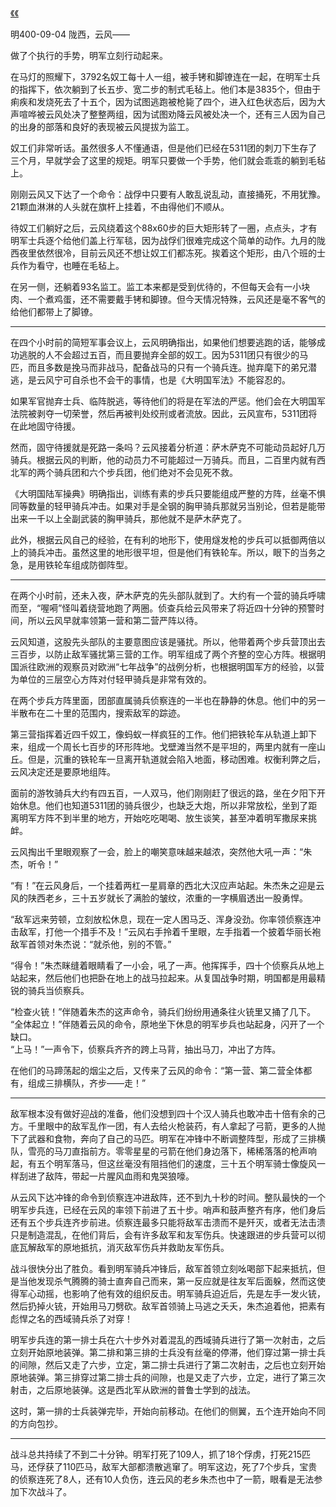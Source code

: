 [《《]()

明400-09-04 陇西，云风——

做了个执行的手势，明军立刻行动起来。

在马灯的照耀下，3792名奴工每十人一组，被手铐和脚镣连在一起，在明军士兵的指挥下，依次躺到了长五步、宽二步的制式毛毡上。他们本是3835个，但由于痢疾和发烧死去了十五个，因为试图逃跑被枪毙了四个，进入红色状态后，因为大声喧哗被云风处决了整整两组，因为试图劝降云风被处决一个，还有三人因为自己的出身的部落和良好的表现被云风提拔为监工。

奴工们非常听话。虽然很多人不懂通语，但是他们已经在5311团的刺刀下生存了三个月，早就学会了这里的规矩。明军只要做一个手势，他们就会乖乖的躺到毛毡上。

刚刚云风又下达了一个命令：战俘中只要有人敢乱说乱动，直接捅死，不用犹豫。21颗血淋淋的人头就在旗杆上挂着，不由得他们不顺从。

待奴工们躺好之后，云风绕着这个88x60步的巨大矩形转了一圈，点点头，才有明军士兵逐个给他们盖上行军毯，因为战俘们很难完成这个简单的动作。九月的陇西夜里依然很冷，目前云风还不想让奴工们都冻死。挨着这个矩形，由八个班的士兵作为看守，也睡在毛毡上。

在另一侧，还躺着93名监工。监工本来都是受到优待的，不但每天会有一小块肉、一个煮鸡蛋，还不需要戴手铐和脚镣。但今天情况特殊，云风还是毫不客气的给他们都带上了脚镣。

***

在四个小时前的简短军事会议上，云风明确指出，如果他们想要逃跑的话，能够成功逃脱的人不会超过五百，而且要抛弃全部的奴工。因为5311团只有很少的马匹，而且多数是挽马而非战马，配备战马的只有一个骑兵连。抛弃麾下的弟兄潜逃，是云风宁可自杀也不会干的事情，也是《大明国军法》不能容忍的。

如果军官抛弃士兵、临阵脱逃，等待他们的将是在军法的严惩。他们会在大明国军法院被剥夺一切荣誉，然后再被判处绞刑或者流放。因此，云风宣布，5311团将在此地固守待援。

然而，固守待援就是死路一条吗？云风接着分析道：萨木萨克不可能动员起好几万骑兵。根据云风的判断，他的动员力不可能超过一万骑兵。而且，二百里内就有西北军的两个骑兵团和六个步兵团，他们绝对不会见死不救。

《大明国陆军操典》明确指出，训练有素的步兵只要能组成严整的方阵，丝毫不惧同等数量的轻甲骑兵冲击。如果对手是全钢的胸甲骑兵那就另当别论，但若是能带出来一千以上全副武装的胸甲骑兵，那他就不是萨木萨克了。

此外，根据云风自己的经验，在有利的地形下，使用燧发枪的步兵可以抵御两倍以上的骑兵冲击。虽然这里的地形很平坦，但是他们有铁轮车。所以，眼下的当务之急，是用铁轮车组成防御阵型。

***

在两个小时前，还未入夜，萨木萨克的先头部队就到了。大约有一个营的骑兵呼啸而至，“喔嗬”怪叫着绕营地跑了两圈。侦查兵给云风带来了将近四十分钟的预警时间，所以云风早就率领第一营和第二营严阵以待。

云风知道，这股先头部队的主要意图应该是骚扰。所以，他带着两个步兵营顶出去三百步，以防止敌军骚扰第三营的工作。明军组成了两个齐整的空心方阵。根据明国派往欧洲的观察员对欧洲“七年战争”的战例分析，也根据明国军方的经验，以营为单位的三层空心方阵对付轻甲骑兵是非常有效的。

在两个步兵方阵里面，团部直属骑兵侦察连的一半也在静静的休息。他们中的另一半散布在二十里的范围内，搜索敌军的踪迹。

第三营指挥着近四千奴工，像蚂蚁一样疯狂的工作。他们把铁轮车从轨道上卸下来，组成一个周长七百步的环形阵地。戈壁滩当然不是平坦的，两里内就有一座山丘。但是，沉重的铁轮车一旦离开轨道就会陷入地面，移动困难。权衡利弊之后，云风决定还是要原地组阵。

面前的游牧骑兵大约有四五百，一人双马，他们刚刚赶了很远的路，坐在夕阳下开始休息。他们也知道5311团的骑兵很少，也缺乏大炮，所以非常放松，坐到了距离明军方阵不到半里的地方，开始吃吃喝喝、放生谈笑，甚至冲着明军撒尿来挑衅。

云风掏出千里眼观察了一会，脸上的嘲笑意味越来越浓，突然他大吼一声：“朱杰，听令！”

“有！”在云风身后，一个挂着两杠一星肩章的西北大汉应声站起。朱杰朱之迎是云风的陕西老乡，三十五岁就长了满脸的皱纹，浓重的一字横眉透出一股勇悍。

“敌军远来劳顿，立刻放松休息，现在一定人困马乏、浑身没劲。你率领侦察连冲击敌军，打他一个措手不及！”云风右手拎着千里眼，左手指着一个披着华丽长袍敌军首领对朱杰说：“就杀他，别的不管。”

“得令！”朱杰眯缝着眼睛看了一小会，吼了一声。他挥挥手，四十个侦察兵从地上站起来，然后他们也把卧在地上的战马拉起来。从复国战争时期，明国都是用最精锐的骑兵当侦察兵。

“检查火铳！”伴随着朱杰的这声命令，骑兵们纷纷用通条往火铳里又捅了几下。  
“全体起立！”伴随着云风的命令，原地坐下休息的明军步兵也站起身，闪开了一个缺口。  
“上马！”一声令下，侦察兵齐齐的跨上马背，抽出马刀，冲出了方阵。  

在他们的马蹄荡起的烟尘之后，又传来了云风的命令：“第一营、第二营全体都有，组成三排横队，齐步——走！”

***

敌军根本没有做好迎战的准备，他们没想到四十个汉人骑兵也敢冲击十倍有余的己方。千里眼中的敌军乱作一团，有人去给火枪装药，有人拿起了弓箭，更多的人抛下了武器和食物，奔向了自己的马匹。明军在冲锋中不断调整阵型，形成了三排横队，雪亮的马刀直指前方。零零星星的弓箭在他们身边落下，稀稀落落的枪声响起，有五个明军落马，但这丝毫没有阻挡他们的速度，三十五个明军骑士像旋风一样刮进了敌阵，带起一片腥风血雨和鬼哭狼嚎。

从云风下达冲锋的命令到侦察连冲进敌阵，还不到九十秒的时间。整队最快的一个明军步兵连，已经在云风的率领下前进了五十步。哨声和鼓声整齐有序，他们身后还有五个步兵连齐步前进。侦察连最多只能将敌军击溃而不是歼灭，或者无法击溃只是制造混乱，在他们背后，会有许多敌军和友军伤兵。快速跟进的步兵营可以彻底瓦解敌军的原地抵抗，消灭敌军伤兵并救助友军伤兵。

战斗很快分出了胜负。看到明军骑兵冲锋后，敌军首领立刻吆喝部下起来抵抗，但是当他发现杀气腾腾的骑士直奔自己而来，第一反应就是往友军后面躲，然而这使得军心动摇，也影响了他有效的组织反击。明军骑兵迫近后，先是左手一发火铳，然后扔掉火铳，开始用马刀劈砍。敌军首领骑上马逃之夭夭，朱杰追着他，把素有彪悍之名的西域骑兵杀了对穿！

明军步兵连的第一排士兵在六十步外对着混乱的西域骑兵进行了第一次射击，之后立刻开始原地装弹。第二排和第三排的士兵没有丝毫的停滞，他们穿过第一排士兵的间隙，然后又走了六步，立定，第二排士兵进行了第二次射击，之后也立刻开始原地装弹。第三排穿过第二排士兵的间隙，也是又走了六步，立定，进行了第三次射击，之后原地装弹。这是西北军从欧洲的普鲁士学到的战法。

这时，第一排的士兵装弹完毕，开始向前移动。在他们的侧翼，五个连开始向不同的方向包抄。

***

战斗总共持续了不到二十分钟。明军打死了109人，抓了18个俘虏，打死215匹马，还俘获了110匹马，敌军大部都溃散逃窜了。明军这边，死了7个步兵，宝贵的侦察连死了8人，还有10人负伤，连云风的老乡朱杰也中了一箭，眼看是无法参加下次战斗了。



